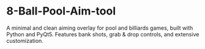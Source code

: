 # 8-Ball-Pool-Aim-tool
A minimal and clean aiming overlay for pool and billiards games, built with Python and PyQt5. Features bank shots, grab &amp; drop controls, and extensive customization.
